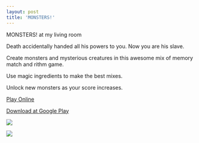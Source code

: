 ```yaml
---
layout: post
title: 'MONSTERS!'
---
```

  
MONSTERS! at my living room  
  
Death accidentally handed all his powers to you. Now you are his slave.  
  
Create monsters and mysterious creatures in this awesome mix of memory match and rithm game.    
  
Use magic ingredients to make the best mixes.  
  
Unlock new monsters as your score increases.  

[Play Online](#)  
   
[Download at Google Play](#)  
   
![](assets/games/game-2/monsters1.png)  
  

![](assets/games/game-2/monsters2.png)  